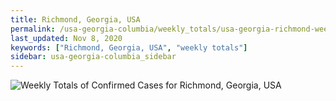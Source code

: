 ```yaml
---
title: Richmond, Georgia, USA
permalink: /usa-georgia-columbia/weekly_totals/usa-georgia-richmond-weekly_totals.html
last_updated: Nov 8, 2020
keywords: ["Richmond, Georgia, USA", "weekly totals"]
sidebar: usa-georgia-columbia_sidebar
---
```


![Weekly Totals of Confirmed Cases for Richmond, Georgia, USA](/covid_tracker/images/graphs/usa-georgia-richmond-weekly_totals_graph.png)
